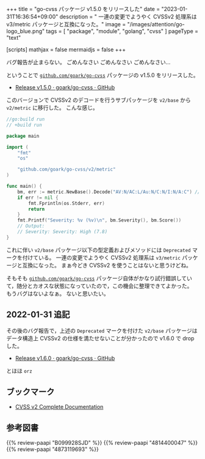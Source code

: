 +++
title = "go-cvss パッケージ v1.5.0 をリリースした"
date =  "2023-01-31T16:36:54+09:00"
description = " 一連の変更でようやく CVSSv2 処理系は v3/metric パッケージと互換になった。"
image = "/images/attention/go-logo_blue.png"
tags  = [ "package", "module", "golang", "cvss" ]
pageType = "text"

[scripts]
  mathjax = false
  mermaidjs = false
+++

バグ報告が止まらない。
ごめんなさい
ごめんなさい
ごめんなさい...

ということで [`github.com/goark/go-cvss`] パッケージの v1.5.0 をリリースした。

- [Release v1.5.0 · goark/go-cvss · GitHub](https://github.com/goark/go-cvss/releases/tag/v1.5.0)

このバージョンで CVSSv2 のデコードを行うサブパッケージを `v2/base` から `v2/metric` に移行した。
こんな感じ。

```go
//go:build run
// +build run

package main

import (
    "fmt"
    "os"

    "github.com/goark/go-cvss/v2/metric"
)

func main() {
    bm, err := metric.NewBase().Decode("AV:N/AC:L/Au:N/C:N/I:N/A:C") //CVE-2002-0392
    if err != nil {
        fmt.Fprintln(os.Stderr, err)
        return
    }
    fmt.Printf("Severity: %v (%v)\n", bm.Severity(), bm.Score())
    // Output:
    // Severity: Severity: High (7.8)
}
```

これに伴い `v2/base` パッケージ以下の型定義およびメソッドには `Deprecated` マークを付けている。
一連の変更でようやく CVSSv2 処理系は `v3/metric` パッケージと互換になった。
まぁ今どき CVSSv2 を使うことはないと思うけどね。

そもそも [`github.com/goark/go-cvss`] パッケージ自体がかなり試行錯誤していて，随分とカオスな状態になっていたので，この機会に整理できてよかった。
もうバグはないよなぁ。
ないと思いたい。

## 2022-01-31 追記

その後のバグ報告で，上述の `Deprecated` マークを付けた `v2/base` パッケージはデータ構造上 CVSSv2 の仕様を満たせないことが分かったので v1.6.0 で drop した。

- [Release v1.6.0 · goark/go-cvss · GitHub](https://github.com/goark/go-cvss/releases/tag/v1.6.0)

とほほ `orz`

## ブックマーク

- [CVSS v2 Complete Documentation](https://www.first.org/cvss/v2/guide)

[`github.com/goark/go-cvss`]: https://github.com/goark/go-cvss "goark/go-cvss: Common Vulnerability Scoring System (CVSS)"

## 参考図書

{{% review-paapi "B099928SJD" %}} <!-- プログラミング言語Go -->
{{% review-paapi "4814400047" %}} <!-- 初めてのGo言語 -->
{{% review-paapi "4873119693" %}} <!-- 実用 Go 言語 -->

